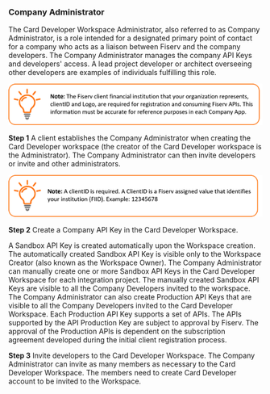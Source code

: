 ### Company Administrator

The Card Developer Workspace Administrator, also referred to as Company Administrator, is a role intended for a designated primary point of contact for a company who acts as a liaison between Fiserv and the company developers. The Company Administrator manages the company API Keys and developers' access. A lead project developer or architect overseeing other developers are examples of individuals fulfilling this role.

 
![](assets/images/company-admin-note-1.png)


 
**Step 1** A client establishes the Company Administrator when creating the Card Developer workspace (the creator of the Card Developer workspace is the Administrator). The Company Administrator can then invite developers or invite and other administrators.   


![](assets/images/company-admin-note-2.png)
 

**Step 2** Create a Company API Key in the Card Developer Workspace.

A Sandbox API Key is created automatically upon the Workspace creation. The automatically created Sandbox API Key is visible only to the Workspace Creator (also known as the Workspace Owner). The Company Administrator can manually create one or more Sandbox API Keys in the Card Developer Workspace for each integration project. The manually created Sandbox API Keys are visible to all the Company Developers invited to the workspace. 
The Company Administrator can also create Production API Keys that are visible to all the Company Developers invited to the Card Developer Workspace. Each Production API Key supports a set of APIs. The APIs supported by the API Production Key are subject to approval by Fiserv. The approval of the Production APIs is dependent on the subscription agreement developed during the initial client registration process.

**Step 3** Invite developers to the Card Developer Workspace.
The Company Administrator can invite as many members as necessary to the Card Developer Workspace. The members need to create Card Developer account to be invited to the Workspace.
